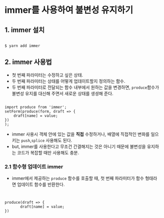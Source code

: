 # immer를 사용하여 불변성 유지하기
## 1. immer 설치
<pre><code>
$ yarn add immer
</code></pre>

## 2. immer 사용법
- 첫 번째 파라미터는 수정하고 싶은 상태.
- 두 번째 파라미터는 상태를 어떻게 업데이트할지 정의하는 함수.
- 두 번째 파라미터로 전달되는 함수 내부에서 원하는 값을 변경하면, <code>produce</code>함수가 불변성 유지를 대신해 주면서 새로운 상태를 생셩해 준다.
<pre><code>
import produce from 'immer';
setForm(produce(form, draft => {
    draft[name] = value;
})
);
</code></pre>
- immer 사용시 객체 안에 있는 값을 <b>직접</b> 수정하거나, 배열에 직접적인 변화를 일으키는 <code>push</code>,<code>splice</code> 사용해도 된다.
- but, immer를 사용한다고 무조건 간결해지는 것은 아니기 때문에 불변성을 유지하는 코드가 복잡할 때만 사용해도 충분.

### 2.1 함수형 업데이트 immer
- immer에서 제공하는 <code>produce</code> 함수를 호출할 때, 첫 번째 파라미터가 함수 형태라면 업데이트 함수를 반환한다.
<pre><code>

produce(draft => {
       draft[name] = value;
})

</code></pre>